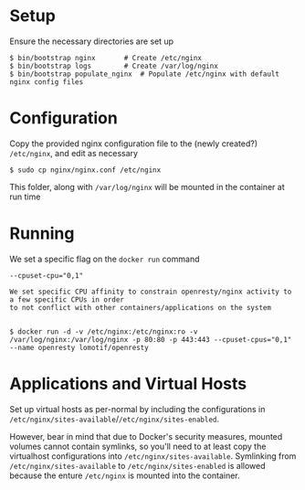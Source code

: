 
# Setup

Ensure the necessary directories are set up

    $ bin/bootstrap nginx		# Create /etc/nginx
    $ bin/bootstrap logs		# Create /var/log/nginx
    $ bin/bootstrap populate_nginx	# Populate /etc/nginx with default nginx config files

# Configuration

Copy the provided nginx configuration file to the (newly created?) `/etc/nginx`, and edit as necessary

    $ sudo cp nginx/nginx.conf /etc/nginx

This folder, along with `/var/log/nginx` will be mounted in the container at run time

# Running

We set a specific flag on the `docker run` command

    --cpuset-cpu="0,1"

    We set specific CPU affinity to constrain openresty/nginx activity to a few specific CPUs in order
    to not conflict with other containers/applications on the system


    $ docker run -d -v /etc/nginx:/etc/nginx:ro -v /var/log/nginx:/var/log/nginx -p 80:80 -p 443:443 --cpuset-cpus="0,1" --name openresty lomotif/openresty

# Applications and Virtual Hosts

Set up virtual hosts as per-normal by including the configurations in `/etc/nginx/sites-available`/`/etc/nginx/sites-enabled`.

However, bear in mind that due to Docker's security measures, mounted volumes cannot contain symlinks, so you'll need to at least
copy the virtualhost configurations into `/etc/nginx/sites-available`. Symlinking from `/etc/nginx/sites-available` to
`/etc/nginx/sites-enabled` is allowed because the enture `/etc/nginx` is mounted into the container.

